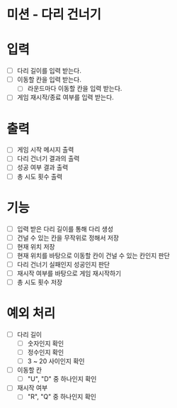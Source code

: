 # 미션 - 다리 건너기

# 입력

- [ ] 다리 길이를 입력 받는다.
- [ ] 이동할 칸을 입력 받는다.
  - [ ] 라운드마다 이동할 칸을 입력 받는다.
- [ ] 게임 재시작/종료 여부를 입력 받는다.

# 출력

- [ ] 게임 시작 메시지 출력
- [ ] 다리 건너기 결과의 출력
- [ ] 성공 여부 결과 출력
- [ ] 총 시도 횟수 출력

# 기능

- [ ] 입력 받은 다리 길이를 통해 다리 생성
- [ ] 건널 수 있는 칸을 무작위로 정해서 저장
- [ ] 현재 위치 저장
- [ ] 현재 위치를 바탕으로 이동할 칸이 건널 수 있는 칸인지 판단
- [ ] 다리 건너기 실패인지 성공인지 판단
- [ ] 재시작 여부를 바탕으로 게임 재시작하기
- [ ] 총 시도 횟수 저장

# 예외 처리

- [ ] 다리 길이
  - [ ] 숫자인지 확인
  - [ ] 정수인지 확인
  - [ ] 3 ~ 20 사이인지 확인
- [ ] 이동할 칸
  - [ ] "U", "D" 중 하나인지 확인
- [ ] 재시작 여부
  - [ ] "R", "Q" 중 하나인지 확인
